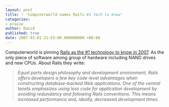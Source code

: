 ```yaml
---
layout: post
title: ! 'Computerworld names Rails #1 tech to know'
categories:
- praise
author: David
published: true
date: 2007-03-01 21:53:00.000000000 +00:00
---
```

<p>Computerworld is pinning <a href="http://computerworld.com/action/article.do?command=viewArticleBasic&amp;articleId=9011969&amp;intsrc=hm_ts_head">Rails as the #1 technology to know in 2007</a>. As the only piece of software among group of hardware including <span class="caps">NAND</span> drives and new CPUs. About Rails they write:</p>
<blockquote><i>Equal parts design philosophy and development environment, Rails offers developers a few key code-level advantages when constructing database-backed Web applications. One of the central tenets emphasizes using less code for application development by avoiding redundancy and following Rails conventions. This means increased performance and, ideally, decreased development times.</i></blockquote>